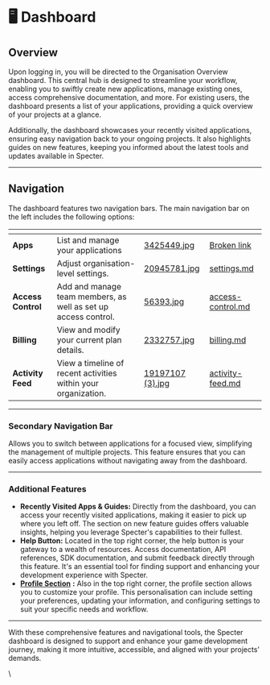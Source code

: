 # 🖥️ Dashboard

## **Overview**

Upon logging in, you will be directed to the Organisation Overview dashboard. This central hub is designed to streamline your workflow, enabling you to swiftly create new applications, manage existing ones, access comprehensive documentation, and more. For existing users, the dashboard presents a list of your applications, providing a quick overview of your projects at a glance.

Additionally, the dashboard showcases your recently visited applications, ensuring easy navigation back to your ongoing projects. It also highlights guides on new features, keeping you informed about the latest tools and updates available in Specter.

***

## **Navigation**

The dashboard features two navigation bars. The main navigation bar on the left includes the following options:

<table data-view="cards" data-full-width="false"><thead><tr><th></th><th></th><th data-hidden data-card-cover data-type="files"></th><th data-hidden data-card-target data-type="content-ref"></th></tr></thead><tbody><tr><td><strong>Apps</strong></td><td>List and manage your applications</td><td><a href="../.gitbook/assets/3425449.jpg">3425449.jpg</a></td><td><a href="broken-reference">Broken link</a></td></tr><tr><td><strong>Settings</strong></td><td>Adjust organisation-level settings.</td><td><a href="../.gitbook/assets/20945781.jpg">20945781.jpg</a></td><td><a href="../organisation/settings.md">settings.md</a></td></tr><tr><td><strong>Access Control</strong></td><td>Add and manage team members, as well as set up access control.</td><td><a href="../.gitbook/assets/56393.jpg">56393.jpg</a></td><td><a href="../organisation/access-control.md">access-control.md</a></td></tr><tr><td><strong>Billing</strong></td><td>View and modify your current plan details.</td><td><a href="../.gitbook/assets/2332757.jpg">2332757.jpg</a></td><td><a href="../organisation/billing.md">billing.md</a></td></tr><tr><td><strong>Activity Feed</strong></td><td>View a timeline of recent activities within your organization.</td><td><a href="../.gitbook/assets/19197107 (3).jpg">19197107 (3).jpg</a></td><td><a href="../organisation/activity-feed.md">activity-feed.md</a></td></tr></tbody></table>

***

### **Secondary Navigation Bar**

Allows you to switch between applications for a focused view, simplifying the management of multiple projects. This feature ensures that you can easily access applications without navigating away from the dashboard.

***

### Additional Features

* **Recently Visited Apps & Guides:** Directly from the dashboard, you can access your recently visited applications, making it easier to pick up where you left off. The section on new feature guides offers valuable insights, helping you leverage Specter's capabilities to their fullest.
* **Help Button:** Located in the top right corner, the help button is your gateway to a wealth of resources. Access documentation, API references, SDK documentation, and submit feedback directly through this feature. It's an essential tool for finding support and enhancing your development experience with Specter.
* [**Profile Section**](../organisation/member-profile.md) **:** Also in the top right corner, the profile section allows you to customize your profile. This personalisation can include setting your preferences, updating your information, and configuring settings to suit your specific needs and workflow.

***

With these comprehensive features and navigational tools, the Specter dashboard is designed to support and enhance your game development journey, making it more intuitive, accessible, and aligned with your projects' demands.

\
